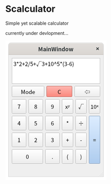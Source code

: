 # Scalculator

Simple yet scalable calculator

currently under devlopment...

![current version](./screenshots/0.0.1-alpha.png)

